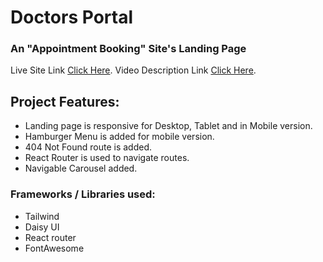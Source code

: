 # Doctors Portal

### An "Appointment Booking" Site's Landing Page

Live Site Link [Click Here](https://doctors-booking-page.netlify.app/).
Video Description Link [Click Here](https://drive.google.com/file/d/1Br-1u6j9ssb098OKzdQ0QmrlvC8_DDsR/view?usp=sharing).

## Project Features:

- Landing page is responsive for Desktop, Tablet and in Mobile version.
- Hamburger Menu is added for mobile version.
- 404 Not Found route is added.
- React Router is used to navigate routes.
- Navigable Carousel added.

### Frameworks / Libraries used:

- Tailwind
- Daisy UI
- React router
- FontAwesome
